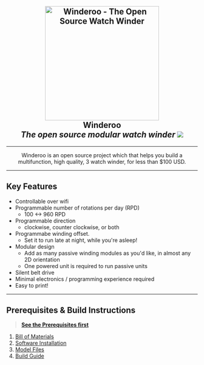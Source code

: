 <h2 align="center">
    <br>
    <img src="./docs/images/winder-running.gif" alt="Winderoo - The Open Source Watch Winder" width="300">
  
  <br>
    <b>Winderoo</b>
  <br>
  <i align="center">The open source modular watch winder</i>

  <a align="center" href="#llink-goes-here">
    <img src="https://img.shields.io/badge/$-join us on discord-7289da.svg?maxAge=2592000&amp;style=flat">
  </a>
</h2>

<hr>
<p align="center">
Winderoo is an open source project which that helps you build a multifunction, high quality, 3 watch winder, for less than $100 USD.
</p>
<hr>

## Key Features

* Controllable over wifi
* Programmable number of rotations per day (RPD)
  * 100 <-> 960 RPD
* Programmable direction 
  * clockwise, counter clockwise, or both
* Programmabe winding offset. 
  * Set it to run late at night, while you're asleep!
* Modular design
  * Add as many passive winding modules as you'd like, in almost any 2D orientation
  * One powered unit is required to run passive units
* Silent belt drive
* Minimal electronics / programming experience required
* Easy to print!

<hr>

## Prerequisites & Build Instructions
> [**See the Prerequisites first**](./docs/prereqs.md)

1. [Bill of Materials](./docs/bom-requirements.md)
1. [Software Installation](./docs/install-software.md)
1. [Model Files](./model)
1. [Build Guide](./docs/build-guide.md)
